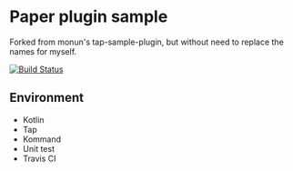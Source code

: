 # Paper plugin sample
Forked from monun's tap-sample-plugin, but without need to replace the names for myself.

[![Build Status](https://www.travis-ci.com/monun/tap-sample-plugin.svg?branch=master)](https://www.travis-ci.com/monun/tap-sample-plugin)
## Environment
* Kotlin
* Tap
* Kommand
* Unit test
* Travis CI
